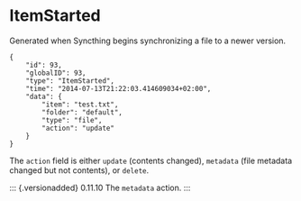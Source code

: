 ItemStarted
===========

Generated when Syncthing begins synchronizing a file to a newer version.

``` {.sourceCode .json}
{
    "id": 93,
    "globalID": 93,
    "type": "ItemStarted",
    "time": "2014-07-13T21:22:03.414609034+02:00",
    "data": {
        "item": "test.txt",
        "folder": "default",
        "type": "file",
        "action": "update"
    }
}
```

The `action` field is either `update` (contents changed), `metadata`
(file metadata changed but not contents), or `delete`.

::: {.versionadded}
0.11.10 The `metadata` action.
:::
